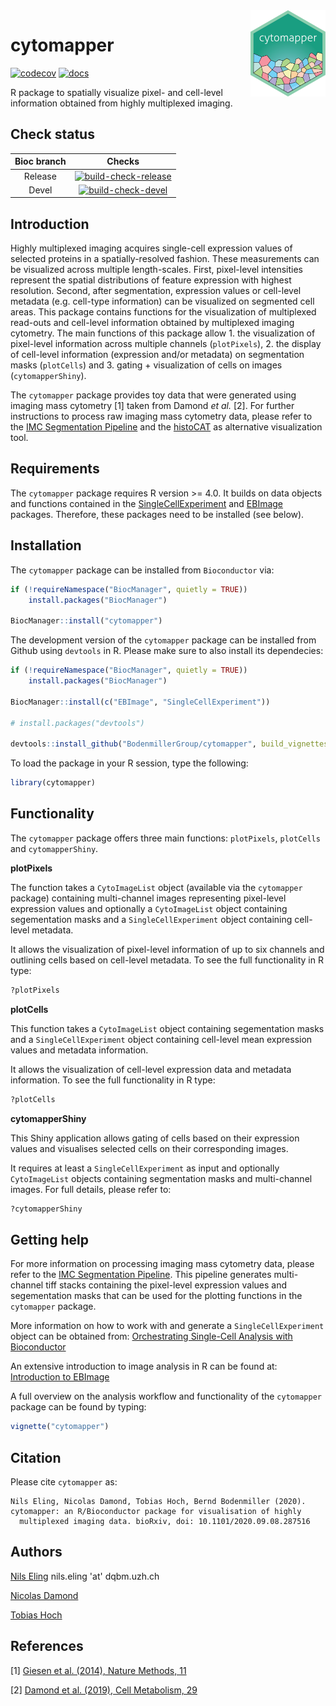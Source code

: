 <img src="inst/imgs/cytomapper_sticker.png" align="right" alt="" width="120" />

# cytomapper

<!-- badges: start -->
[![codecov](https://codecov.io/gh/BodenmillerGroup/cytomapper/branch/master/graph/badge.svg)](https://codecov.io/gh/BodenmillerGroup/cytomapper)
[![docs](https://github.com/BodenmillerGroup/cytomapper/workflows/docs/badge.svg?branch=master)](https://github.com/BodenmillerGroup/cytomapper/actions?query=workflow%3Adocs)
<!-- badges: end -->

R package to spatially visualize pixel- and cell-level information obtained from highly multiplexed imaging.

## Check status

| Bioc branch | Checks |
|:-----------:|:------:|
| Release     |[![build-check-release](https://github.com/BodenmillerGroup/cytomapper/workflows/build-checks-release/badge.svg)](https://github.com/BodenmillerGroup/cytomapper/actions?query=workflow%3Abuild-checks-release)|
| Devel       |[![build-check-devel](https://github.com/BodenmillerGroup/cytomapper/workflows/build-checks-devel/badge.svg)](https://github.com/BodenmillerGroup/cytomapper/actions?query=workflow%3Abuild-checks-devel)|


## Introduction

Highly multiplexed imaging acquires single-cell expression values of selected proteins in a spatially-resolved fashion. 
These measurements can be visualized across multiple length-scales. 
First, pixel-level intensities represent the spatial distributions of feature expression with highest resolution. 
Second, after segmentation, expression values or cell-level metadata (e.g. cell-type information) can be visualized on segmented cell areas. 
This package contains functions for the visualization of multiplexed read-outs and cell-level information obtained by multiplexed imaging cytometry. 
The main functions of this package allow 1. the visualization of pixel-level information across multiple channels (`plotPixels`), 2. the display of cell-level information (expression and/or metadata) on segmentation masks (`plotCells`) and 3. gating + visualization of cells on images (`cytomapperShiny`).

The `cytomapper` package provides toy data that were generated using imaging mass cytometry [1] taken from Damond _et al._ [2].
For further instructions to process raw imaging mass cytometry data, please refer to the [IMC Segmentation Pipeline](https://github.com/BodenmillerGroup/ImcSegmentationPipeline) and the [histoCAT](https://github.com/BodenmillerGroup/histoCAT) as alternative visualization tool.

## Requirements

The `cytomapper` package requires R version >= 4.0.
It builds on data objects and functions contained in the [SingleCellExperiment](https://bioconductor.org/packages/release/bioc/html/SingleCellExperiment.html) and [EBImage](https://bioconductor.org/packages/release/bioc/html/EBImage.html) packages.
Therefore, these packages need to be installed (see below).

## Installation

The `cytomapper` package can be installed from `Bioconductor` via:

```r
if (!requireNamespace("BiocManager", quietly = TRUE))
    install.packages("BiocManager")
    
BiocManager::install("cytomapper")
```

The development version of the `cytomapper` package can be installed from Github using `devtools` in R.
Please make sure to also install its dependecies:

```r
if (!requireNamespace("BiocManager", quietly = TRUE))
    install.packages("BiocManager")
    
BiocManager::install(c("EBImage", "SingleCellExperiment"))

# install.packages("devtools")

devtools::install_github("BodenmillerGroup/cytomapper", build_vignettes = TRUE)
```

To load the package in your R session, type the following:

```r
library(cytomapper)
```

## Functionality

The `cytomapper` package offers three main functions: `plotPixels`, `plotCells` and `cytomapperShiny`.

**plotPixels**

The function takes a `CytoImageList` object (available via the `cytomapper` package) containing multi-channel images representing pixel-level expression values and optionally a `CytoImageList` object containing segementation masks and a `SingleCellExperiment` object containing cell-level metadata.

It allows the visualization of pixel-level information of up to six channels and outlining cells based on cell-level metadata.
To see the full functionality in R type:

```r
?plotPixels
```

**plotCells**

This function takes a `CytoImageList` object containing segementation masks and a `SingleCellExperiment` object containing cell-level mean expression values and metadata information.

It allows the visualization of cell-level expression data and metadata information.
To see the full functionality in R type:

```r
?plotCells
```

**cytomapperShiny**

This Shiny application allows gating of cells based on their expression values and visualises selected cells on their corresponding images. 

It requires at least a `SingleCellExperiment` as input and optionally `CytoImageList` objects containing segmentation masks and multi-channel images.
For full details, please refer to:

```r
?cytomapperShiny
```

## Getting help

For more information on processing imaging mass cytometry data, please refer to the [IMC Segmentation Pipeline](https://github.com/BodenmillerGroup/ImcSegmentationPipeline). 
This pipeline generates multi-channel tiff stacks containing the pixel-level expression values and segementation masks that can be used for the plotting functions in the `cytomapper` package.

More information on how to work with and generate a `SingleCellExperiment` object can be obtained from: [Orchestrating Single-Cell Analysis with Bioconductor](https://osca.bioconductor.org/data-infrastructure.html)

An extensive introduction to image analysis in R can be found at: [Introduction to EBImage](https://bioconductor.org/packages/release/bioc/vignettes/EBImage/inst/doc/EBImage-introduction.html)

A full overview on the analysis workflow and functionality of the `cytomapper` package can be found by typing:

```r
vignette("cytomapper")
```

## Citation

Please cite `cytomapper` as:

```
Nils Eling, Nicolas Damond, Tobias Hoch, Bernd Bodenmiller (2020). cytomapper: an R/Bioconductor package for visualisation of highly
  multiplexed imaging data. bioRxiv, doi: 10.1101/2020.09.08.287516
```

## Authors

[Nils Eling](https://github.com/nilseling) nils.eling 'at' dqbm.uzh.ch

[Nicolas Damond](https://github.com/ndamond)

[Tobias Hoch](https://github.com/toobiwankenobi)


## References

[1] [Giesen et al. (2014), Nature Methods, 11](https://www.nature.com/articles/nmeth.2869)

[2] [Damond et al. (2019), Cell Metabolism, 29](https://www.cell.com/cell-metabolism/fulltext/S1550-4131(18)30691-0)



